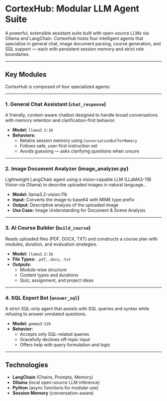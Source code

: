 # CortexHub: Modular LLM Agent Suite

A powerful, extensible assistant suite built with open-source LLMs via Ollama and LangChain. CortexHub hosts four intelligent agents that specialize in general chat, image document parsing, course generation, and SQL support — each with persistent session memory and strict role boundaries.

---

## Key Modules

CortexHub is composed of four specialized agents:

---

### 1. General Chat Assistant (`chat_response`)

A friendly, context-aware chatbot designed to handle broad conversations with memory retention and clarification-first behavior.

- **Model:** `llama3.2:1b`
- **Behaviors:**
  - Retains session memory using `ConversationBufferMemory`
  - Follows safe, user-first instruction set
  - Avoids guessing — asks clarifying questions when unsure

---

### 2. Image Document Analyzer (image_analyzer.py)
Lightweight LangChain agent using a vision-capable LLM (LLaMA3-11B Vision via Ollama) to describe uploaded images in natural language..

- **Model:** llama3.2-vision:11b
- **Input:** Converts the image to base64 with MIME type prefix
- **Output:** Descriptive analysis of the uploaded image
- **Use Case:** Image Understanding for Document & Scene Analysis
---

### 3. AI Course Builder (`build_course`)

Reads uploaded files (PDF, DOCX, TXT) and constructs a course plan with modules, duration, and evaluation strategies.

- **Model:** `llama3.2:1b`
- **File Types:** `.pdf`, `.docx`, `.txt`
- **Outputs:**
  - Module-wise structure
  - Content types and durations
  - Quiz, assignment, and project ideas

---

### 4. SQL Expert Bot (`answer_sql`)

A strict SQL-only agent that assists with SQL queries and syntax while refusing to answer unrelated questions.

- **Model:** `gemma3:12b`
- **Behavior:**
  - Accepts only SQL-related queries
  - Gracefully declines off-topic input
  - Offers help with query formulation and logic

---

## Technologies

- **LangChain** (Chains, Prompts, Memory)
- **Ollama** (local open-source LLM inference)
- **Python** (async functions for modular use)
- **Session Memory** (conversation-aware)
